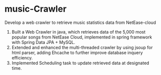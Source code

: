 # music-Crawler
Develop a web crawler to retrieve music statistics data from NetEase-cloud 


1. Built a Web Crawler in java, which retrieves data of the 5,000 most popular songs from NetEase Cloud, implemented in spring framework with Spring Data JPA + MySQL.
2. Extended and enhanced the multi-threaded crawler by using jsoup for html parser, adding Ehcache to further improve database inquery efficiency.
3. Implemented Scheduling task to update retrieved data at designated time.
